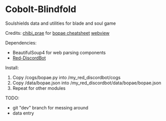 # Cobolt-Blindfold
Soulshields data and utilities for blade and soul game


Credits:
[chibi_prae](https://twitter.com/chibi_prae) for [bopae cheatsheet](https://docs.google.com/spreadsheets/d/1JOQK34BUTR_55XwnbJOk388gjokrtLZFdhi3vIwXjZc) [webview](https://docs.google.com/spreadsheets/d/1JOQK34BUTR_55XwnbJOk388gjokrtLZFdhi3vIwXjZc/htmlview?sle=true#)


Dependencies:
* BeautifulSoup4 for web parsing components
* [Red-DiscordBot](https://github.com/Twentysix26/Red-DiscordBot)

Install: 
1. Copy /cogs/bopae.py into /my_red_discordbot/cogs
2. Copy /data/bopae.json into /my_red_discordbot/data/bopae/bopae.json
3. Repeat for other modules


TODO:
- git "dev" branch for messing around 
- data entry
